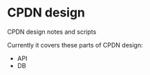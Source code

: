 # CPDN design
CPDN design notes and scripts

Currently it covers these parts of CPDN design:
* API
* DB

